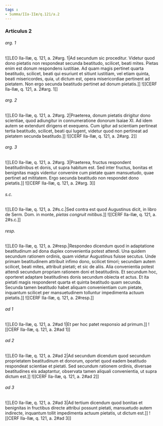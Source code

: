 ```yaml
---
tags : 
- Summa/IIa-IIæ/q.121/a.2
---
```


### Articulus 2

###### arg. 1
![[LEO IIa-IIæ, q. 121, a. 2#arg. 1|Ad secundum sic proceditur. Videtur quod dono pietatis non respondeat secunda beatitudo, scilicet, beati mites. Pietas enim est donum respondens iustitiae. Ad quam magis pertinet quarta beatitudo, scilicet, beati qui esuriunt et sitiunt iustitiam, vel etiam quinta, beati misericordes, quia, ut dictum est, opera misericordiae pertinent ad pietatem. Non ergo secunda beatitudo pertinet ad donum pietatis.]]
![[CERF IIa-IIæ, q. 121, a. 2#arg. 1]]

###### arg. 2
![[LEO IIa-IIæ, q. 121, a. 2#arg. 2|Praeterea, donum pietatis dirigitur dono scientiae, quod adiungitur in connumeratione donorum Isaiae XI. Ad idem autem se extendunt dirigens et exequens. Cum igitur ad scientiam pertineat tertia beatitudo, scilicet, beati qui lugent, videtur quod non pertineat ad pietatem secunda beatitudo.]]
![[CERF IIa-IIæ, q. 121, a. 2#arg. 2]]

###### arg. 3
![[LEO IIa-IIæ, q. 121, a. 2#arg. 3|Praeterea, fructus respondent beatitudinibus et donis, ut supra habitum est. Sed inter fructus, bonitas et benignitas magis videntur convenire cum pietate quam mansuetudo, quae pertinet ad mititatem. Ergo secunda beatitudo non respondet dono pietatis.]]
![[CERF IIa-IIæ, q. 121, a. 2#arg. 3]]

###### s.c.
![[LEO IIa-IIæ, q. 121, a. 2#s.c.|Sed contra est quod Augustinus dicit, in libro de Serm. Dom. in monte, *pietas congruit mitibus*.]]
![[CERF IIa-IIæ, q. 121, a. 2#s.c.]]

###### resp.
![[LEO IIa-IIæ, q. 121, a. 2#resp.|Respondeo dicendum quod in adaptatione beatitudinum ad dona duplex convenientia potest attendi. Una quidem secundum rationem ordinis, quam videtur Augustinus fuisse secutus. Unde primam beatitudinem attribuit infimo dono, scilicet timori; secundam autem scilicet, beati mites, attribuit pietati; et sic de aliis. Alia convenientia potest attendi secundum propriam rationem doni et beatitudinis. Et secundum hoc, oporteret adaptare beatitudines donis secundum obiecta et actus. Et ita pietati magis responderet quarta et quinta beatitudo quam secunda. Secunda tamen beatitudo habet aliquam convenientiam cum pietate, inquantum scilicet per mansuetudinem tolluntur impedimenta actuum pietatis.]]
![[CERF IIa-IIæ, q. 121, a. 2#resp.]]

###### ad 1
![[LEO IIa-IIæ, q. 121, a. 2#ad 1|Et per hoc patet responsio ad primum.]]
![[CERF IIa-IIæ, q. 121, a. 2#ad 1]]

###### ad 2
![[LEO IIa-IIæ, q. 121, a. 2#ad 2|Ad secundum dicendum quod secundum proprietatem beatitudinum et donorum, oportet quod eadem beatitudo respondeat scientiae et pietati. Sed secundum rationem ordinis, diversae beatitudines eis adaptantur, observata tamen aliquali convenientia, ut supra dictum est.]]
![[CERF IIa-IIæ, q. 121, a. 2#ad 2]]

###### ad 3
![[LEO IIa-IIæ, q. 121, a. 2#ad 3|Ad tertium dicendum quod bonitas et benignitas in fructibus directe attribui possunt pietati, mansuetudo autem indirecte, inquantum tollit impedimenta actuum pietatis, ut dictum est.]]
![[CERF IIa-IIæ, q. 121, a. 2#ad 3]]

